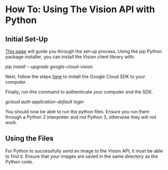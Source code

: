 # How To: Using The Vision API with Python


## Initial Set-Up

[This page](https://cloud.google.com/vision/docs/reference/libraries#client-libraries-install-python) will guide you through the set-up process. Using the pip Python package installer, you can install the Vision client library with:

_pip install --upgrade google-cloud-vision_ 

Next, follow the steps [here](https://cloud.google.com/sdk/docs/) to install the Google Cloud SDK to your computer.

Finally, run this command to authenticate your computer and the SDK.

_gcloud auth application-default login_

You should now be able to run the python files. Ensure you run them through a Python 2 interpreter and not Python 3, otherwise they will not work.


## Using the Files

For Python to successfully send an image to the Vision API, it must be able to find it. Ensure that your images are saved in the same directory as the Python code.
